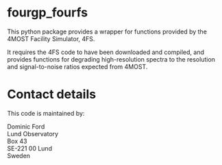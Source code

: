 # fourgp_fourfs

This python package provides a wrapper for functions provided by the 4MOST Facility Simulator, 4FS.

It requires the 4FS code to have been downloaded and compiled, and provides functions for degrading high-resolution spectra to the resolution and signal-to-noise ratios expected from 4MOST.

# Contact details
This code is maintained by:

Dominic Ford  
Lund Observatory  
Box 43  
SE-221 00 Lund  
Sweden
